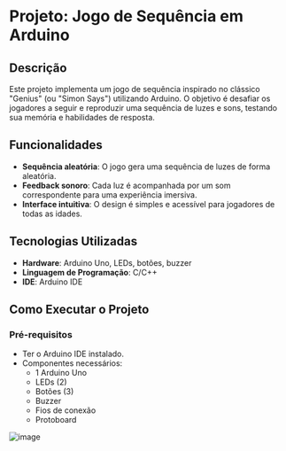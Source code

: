 # Projeto: Jogo de Sequência em Arduino

## Descrição

Este projeto implementa um jogo de sequência inspirado no clássico "Genius" (ou "Simon Says") utilizando Arduino. O objetivo é desafiar os jogadores a seguir e reproduzir uma sequência de luzes e sons, testando sua memória e habilidades de resposta.

## Funcionalidades

- **Sequência aleatória**: O jogo gera uma sequência de luzes de forma aleatória.
- **Feedback sonoro**: Cada luz é acompanhada por um som correspondente para uma experiência imersiva.
- **Interface intuitiva**: O design é simples e acessível para jogadores de todas as idades.

## Tecnologias Utilizadas

- **Hardware**: Arduino Uno, LEDs, botões, buzzer
- **Linguagem de Programação**: C/C++
- **IDE**: Arduino IDE

## Como Executar o Projeto

### Pré-requisitos

- Ter o Arduino IDE instalado.
- Componentes necessários:
  - 1 Arduino Uno
  - LEDs (2)
  - Botões (3)
  - Buzzer
  - Fios de conexão
  - Protoboard 

![image](https://github.com/user-attachments/assets/e762b3be-20c7-4c3f-8153-bfec160a567c)

